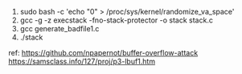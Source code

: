 
1. sudo bash -c 'echo "0" > /proc/sys/kernel/randomize_va_space'
2. gcc -g -z execstack -fno-stack-protector -o stack stack.c
3. gcc generate_badfile1.c
4. ./stack

ref:
https://github.com/npapernot/buffer-overflow-attack
https://samsclass.info/127/proj/p3-lbuf1.htm
